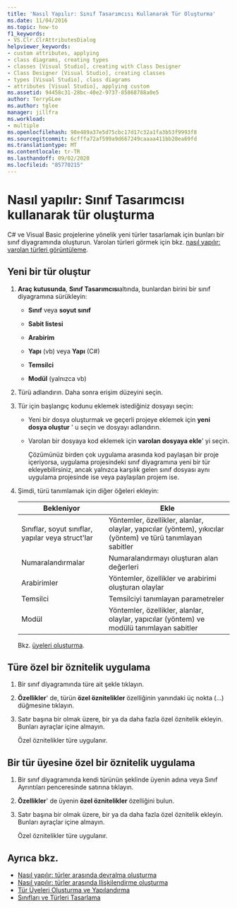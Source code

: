 ```yaml
---
title: 'Nasıl Yapılır: Sınıf Tasarımcısı Kullanarak Tür Oluşturma'
ms.date: 11/04/2016
ms.topic: how-to
f1_keywords:
- VS.Clr.ClrAttributesDialog
helpviewer_keywords:
- custom attributes, applying
- class diagrams, creating types
- classes [Visual Studio], creating with Class Designer
- Class Designer [Visual Studio], creating classes
- types [Visual Studio], class diagrams
- attributes [Visual Studio], applying custom
ms.assetid: 94458c31-28bc-40e2-9737-85868788a0e5
author: TerryGLee
ms.author: tglee
manager: jillfra
ms.workload:
- multiple
ms.openlocfilehash: 98e489a37e5d75cbc17d17c32a1fa3b53f9993f8
ms.sourcegitcommit: 6cfffa72af599a9d667249caaaa411bb28ea69fd
ms.translationtype: MT
ms.contentlocale: tr-TR
ms.lasthandoff: 09/02/2020
ms.locfileid: "85770215"
---
```

# <a name="how-to-create-types-by-using-class-designer"></a>Nasıl yapılır: Sınıf Tasarımcısı kullanarak tür oluşturma

C# ve Visual Basic projelerine yönelik yeni türler tasarlamak için bunları bir sınıf diyagramında oluşturun. Varolan türleri görmek için bkz. [nasıl yapılır: varolan türleri görüntüleme](how-to-view-existing-types.md).

## <a name="create-a-new-type"></a><a name="CreateType"></a> Yeni bir tür oluştur

1. **Araç kutusunda**, **Sınıf Tasarımcısı**altında, bunlardan birini bir sınıf diyagramına sürükleyin:

    - **Sınıf** veya **soyut sınıf**

    - **Sabit listesi**

    - **Arabirim**

    - **Yapı** (vb) veya **Yapı** (C#)

    - **Temsilci**

    - **Modül** (yalnızca vb)

2. Türü adlandırın. Daha sonra erişim düzeyini seçin.

3. Tür için başlangıç kodunu eklemek istediğiniz dosyayı seçin:

    - Yeni bir dosya oluşturmak ve geçerli projeye eklemek için **yeni dosya oluştur** ' u seçin ve dosyayı adlandırın.

    - Varolan bir dosyaya kod eklemek için **varolan dosyaya ekle**' yi seçin.

         Çözümünüz birden çok uygulama arasında kod paylaşan bir proje içeriyorsa, uygulama projesindeki sınıf diyagramına yeni bir tür ekleyebilirsiniz, ancak yalnızca karşılık gelen sınıf dosyası aynı uygulama projesinde ise veya paylaşılan projem ise.

4. Şimdi, türü tanımlamak için diğer öğeleri ekleyin:

    |**Bekleniyor**|**Ekle**|
    |-|-|
    |Sınıflar, soyut sınıflar, yapılar veya struct'lar|Yöntemler, özellikler, alanlar, olaylar, yapıcılar (yöntem), yıkıcılar (yöntem) ve türü tanımlayan sabitler|
    |Numaralandırmalar|Numaralandırmayı oluşturan alan değerleri|
    |Arabirimler|Yöntemler, özellikler ve arabirimi oluşturan olaylar|
    |Temsilci|Temsilciyi tanımlayan parametreler|
    |Modül|Yöntemler, özellikler, alanlar, olaylar, yapıcılar (yöntem) ve modülü tanımlayan sabitler|

     Bkz. [üyeleri oluşturma](creating-and-configuring-type-members.md#create-members).

## <a name="apply-a-custom-attribute-to-a-type"></a><a name="CustAttributeType"></a> Türe özel bir öznitelik uygulama

1. Bir sınıf diyagramında türe ait şekle tıklayın.

2. **Özellikler**' de, türün **özel öznitelikler** özelliğinin yanındaki üç nokta (...) düğmesine tıklayın.

3. Satır başına bir olmak üzere, bir ya da daha fazla özel öznitelik ekleyin. Bunları ayraçlar içine almayın.

   Özel öznitelikler türe uygulanır.

## <a name="apply-a-custom-attribute-to-a-type-member"></a><a name="CustAttributeMember"></a> Bir tür üyesine özel bir öznitelik uygulama

1. Bir sınıf diyagramında kendi türünün şeklinde üyenin adına veya Sınıf Ayrıntıları penceresinde satırına tıklayın.

2. **Özellikler**' de üyenin **özel öznitelikler** özelliğini bulun.

3. Satır başına bir olmak üzere, bir ya da daha fazla özel öznitelik ekleyin. Bunları ayraçlar içine almayın.

   Özel öznitelikler türe uygulanır.

## <a name="see-also"></a>Ayrıca bkz.

- [Nasıl yapılır: türler arasında devralma oluşturma](how-to-create-inheritance-between-types.md)
- [Nasıl yapılır: türler arasında Ilişkilendirme oluşturma](how-to-create-associations-between-types.md)
- [Tür Üyeleri Oluşturma ve Yapılandırma](creating-and-configuring-type-members.md)
- [Sınıfları ve Türleri Tasarlama](designing-and-viewing-classes-and-types.md)
